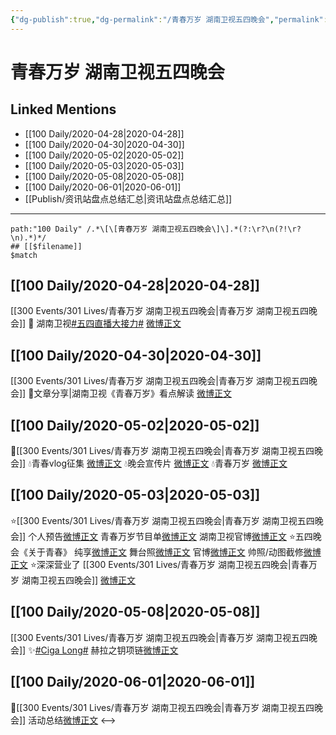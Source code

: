 ```yaml
---
{"dg-publish":true,"dg-permalink":"/青春万岁 湖南卫视五四晚会","permalink":"/青春万岁 湖南卫视五四晚会/","created":"2023-04-03T20:09:25.927+08:00","updated":"2023-04-10T16:33:23.453+08:00"}
---
```


# 青春万岁 湖南卫视五四晚会

## Linked Mentions
- [[100 Daily/2020-04-28\|2020-04-28]]
- [[100 Daily/2020-04-30\|2020-04-30]]
- [[100 Daily/2020-05-02\|2020-05-02]]
- [[100 Daily/2020-05-03\|2020-05-03]]
- [[100 Daily/2020-05-08\|2020-05-08]]
- [[100 Daily/2020-06-01\|2020-06-01]]
- [[Publish/资讯站盘点总结汇总\|资讯站盘点总结汇总]]


---

```expander
path:"100 Daily" /.*\[\[青春万岁 湖南卫视五四晚会\]\].*(?:\r?\n(?!\r?\n).*)*/
## [[$filename]]
$match
```
## [[100 Daily/2020-04-28\|2020-04-28]]
[[300 Events/301 Lives/青春万岁 湖南卫视五四晚会\|青春万岁 湖南卫视五四晚会]]
🤳 湖南卫视[#五四直播大接力#](https://s.weibo.com/weibo?q=%23%E4%BA%94%E5%9B%9B%E7%9B%B4%E6%92%AD%E5%A4%A7%E6%8E%A5%E5%8A%9B%23)
[微博正文](https://m.weibo.cn/6466290670/4498747574489452)
## [[100 Daily/2020-04-30\|2020-04-30]]
[[300 Events/301 Lives/青春万岁 湖南卫视五四晚会\|青春万岁 湖南卫视五四晚会]]
🎵文章分享|湖南卫视《青春万岁》看点解读
[微博正文](https://m.weibo.cn/6466290670/4499430865309372)
## [[100 Daily/2020-05-02\|2020-05-02]]
💫[[300 Events/301 Lives/青春万岁 湖南卫视五四晚会\|青春万岁 湖南卫视五四晚会]]
💧青春vlog征集 [微博正文](https://m.weibo.cn/6466290670/4500145075041996)
💧晚会宣传片 [微博正文](https://m.weibo.cn/6466290670/4500167972291292)
💧青春万岁 [微博正文](https://m.weibo.cn/6466290670/4500222615162321)
## [[100 Daily/2020-05-03\|2020-05-03]]
⭐[[300 Events/301 Lives/青春万岁 湖南卫视五四晚会\|青春万岁 湖南卫视五四晚会]]
个人预告[微博正文](https://m.weibo.cn/6466290670/4500462717677303)
青春万岁节目单[微博正文](https://m.weibo.cn/6466290670/4500550169572783)
湖南卫视官博[微博正文](https://m.weibo.cn/6466290670/4500571211949514)
⭐五四晚会《关于青春》
纯享[微博正文](https://m.weibo.cn/6466290670/4500595526714961)
舞台照[微博正文](https://m.weibo.cn/6466290670/4500602044915946)
官博[微博正文](https://m.weibo.cn/6466290670/4500603055490332)
帅照/动图截修[微博正文](https://m.weibo.cn/6466290670/4500639043136895)
⭐深深营业了 [[300 Events/301 Lives/青春万岁 湖南卫视五四晚会\|青春万岁 湖南卫视五四晚会]]
[微博正文](https://m.weibo.cn/6466290670/4500593210970921)
## [[100 Daily/2020-05-08\|2020-05-08]]
[[300 Events/301 Lives/青春万岁 湖南卫视五四晚会\|青春万岁 湖南卫视五四晚会]]
✨[#Ciga Long#](https://s.weibo.com/weibo?q=%23Ciga%20Long%23) 赫拉之钥项链[微博正文](https://m.weibo.cn/6466290670/4502405653429370)
## [[100 Daily/2020-06-01\|2020-06-01]]
🍥[[300 Events/301 Lives/青春万岁 湖南卫视五四晚会\|青春万岁 湖南卫视五四晚会]] 活动总结[微博正文](https://m.weibo.cn/6466290670/4510994926245495)
<-->